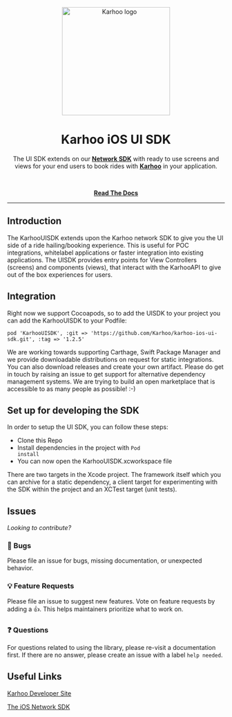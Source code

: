 <div align="center">
<a href="https://karhoo.com">
  <img
    alt="Karhoo logo"
    width="250px"
    src="https://cdn.karhoo.com/s/images/logos/karhoo_logo.png"
  />
</a>

<h1>Karhoo iOS UI SDK</h1>

The UI SDK extends on our [**Network SDK**](https://github.com/karhoo/karhoo-ios-sdk) with ready to use screens and views for your end users to book rides with [**Karhoo**](https://karhoo.com/) in your application.

<br />

[**Read The Docs**](https://developer.karhoo.com/docs/build-apps-using-sdks)

</div>

<hr />

## Introduction

The KarhooUISDK extends upon the Karhoo network SDK to give you the UI side of a ride hailing/booking experience. This is useful for POC integrations, whitelabel applications or faster integration into existing applications. The UISDK provides entry points for View Controllers (screens) and components (views), that interact with the KarhooAPI to give out of the box experiences for users.    


## Integration

Right now we support Cocoapods, so to add the UISDK to your project you can add the KarhooUISDK to your Podfile:

```
pod 'KarhooUISDK', :git => 'https://github.com/Karhoo/karhoo-ios-ui-sdk.git', :tag => '1.2.5'

```

We are working towards supporting Carthage, Swift Package Manager and we provide downloadable distributions on request for static integrations. You can also download releases and create your own artifact. Please do get in touch by raising an issue to get support for alternative dependency management systems. We are trying to build an open marketplace that is accessible to as many people as possible! :-) 

## Set up for developing the SDK

In order to setup the UI SDK, you can follow these steps:

- Clone this Repo
- Install dependencies in the project with <code>Pod install</code> 
- You can now open the KarhooUISDK.xcworkspace file

There are two targets in the Xcode project. The framework itself which you can archive for a static dependency, a client target for experimenting with the SDK within the project and an XCTest target (unit tests).

## Issues

_Looking to contribute?_

### 🐛 Bugs

Please file an issue for bugs, missing documentation, or unexpected behavior.

### 💡 Feature Requests

Please file an issue to suggest new features. Vote on feature requests by adding
a 👍. This helps maintainers prioritize what to work on.

### ❓ Questions

For questions related to using the library, please re-visit a documentation first. If there are no answer, please create an issue with a label `help needed`.

## Useful Links

[Karhoo Developer Site](https://developer.karhoo.com/)

[The iOS Network SDK](https://github.com/karhoo/karhoo-ios-sdk)
